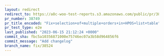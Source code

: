 ```yaml
---
layout: redirect
redirect_to: https://a8c-woo-test-reports.s3.amazonaws.com/public/pr/38749/e2e/index.html
pr_number: 38749
pr_title_encoded: "Fix+selection+of+multiple+orders+in+HPOS+list+table"
pr_test_type: e2e
last_published: "2023-06-15 21:12:24 +0000"
commit_sha: fbc5a10356871000e75746ec07a3b58d964856f6
commit_message: "Add changelog"
branch_name: fix/38524
---
```

